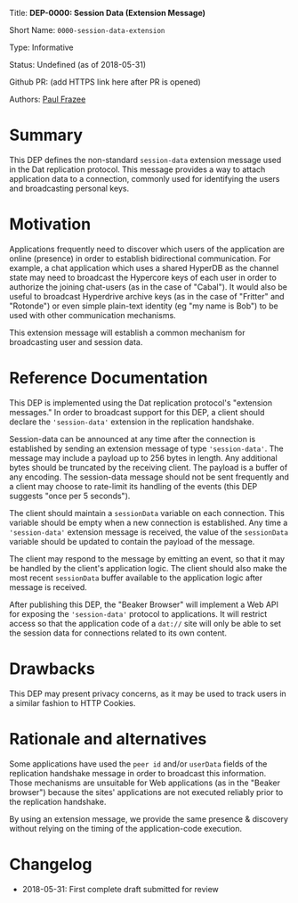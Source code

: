 
Title: **DEP-0000: Session Data (Extension Message)**

Short Name: `0000-session-data-extension`

Type: Informative

Status: Undefined (as of 2018-05-31)

Github PR: (add HTTPS link here after PR is opened)

Authors: [Paul Frazee](https://github.com/pfrazee)


# Summary
[summary]: #summary

This DEP defines the non-standard `session-data` extension message used in the Dat replication protocol. This message provides a way to attach application data to a connection, commonly used for identifying the users and broadcasting personal keys. 


# Motivation
[motivation]: #motivation

Applications frequently need to discover which users of the application are online (presence) in order to establish bidirectional communication. For example, a chat application which uses a shared HyperDB as the channel state may need to broadcast the Hypercore keys of each user in order to authorize the joining chat-users (as in the case of "Cabal"). It would also be useful to broadcast Hyperdrive archive keys (as in the case of "Fritter" and "Rotonde") or even simple plain-text identity (eg "my name is Bob") to be used with other communication mechanisms.

This extension message will establish a common mechanism for broadcasting user and session data.


# Reference Documentation
[reference-documentation]: #reference-documentation

This DEP is implemented using the Dat replication protocol's "extension messages." In order to broadcast support for this DEP, a client should declare the `'session-data'` extension in the replication handshake.

Session-data can be announced at any time after the connection is established by sending an extension message of type `'session-data'`. The message may include a payload up to 256 bytes in length. Any additional bytes should be truncated by the receiving client. The payload is a buffer of any encoding. The session-data message should not be sent frequently and a client may choose to rate-limit its handling of the events (this DEP suggests "once per 5 seconds").

The client should maintain a `sessionData` variable on each connection. This variable should be empty when a new connection is established. Any time a `'session-data'` extension message is received, the value of the `sessionData` variable should be updated to contain the payload of the message.

The client may respond to the message by emitting an event, so that it may be handled by the client's application logic. The client should also make the most recent `sessionData` buffer available to the application logic after message is received.

After publishing this DEP, the "Beaker Browser" will implement a Web API for exposing the `'session-data'` protocol to applications. It will restrict access so that the application code of a `dat://` site will only be able to set the session data for connections related to its own content.


# Drawbacks
[drawbacks]: #drawbacks

This DEP may present privacy concerns, as it may be used to track users in a similar fashion to HTTP Cookies.


# Rationale and alternatives
[alternatives]: #alternatives

Some applications have used the `peer id` and/or `userData` fields of the replication handshake message in order to broadcast this information. Those mechanisms are unsuitable for Web applications (as in the "Beaker browser") because the sites' applications are not executed reliably prior to the replication handshake.

By using an extension message, we provide the same presence & discovery without relying on the timing of the application-code execution.


# Changelog
[changelog]: #changelog

- 2018-05-31: First complete draft submitted for review

